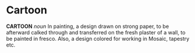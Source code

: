 # Cartoon

**CARTOON** _noun_ In painting, a design drawn on strong paper, to be afterward calked through and transferred on the fresh plaster of a wall, to be painted in fresco. Also, a design colored for working in Mosaic, tapestry etc.